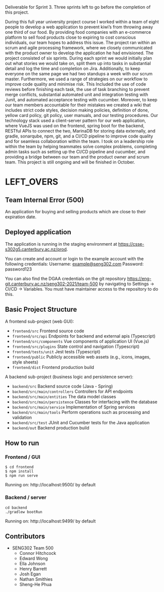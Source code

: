 Deliverable for Sprint 3. Three sprints left to go before the completion of this project.

During this full year university project course I worked within a team of eight people to develop a web application to prevent kiwi’s from throwing away one third of our food. By providing food companies with an e-commerce platform to sell food products close to expiring to cost conscious individuals, our team hopes to address this issue. The project ran within an scrum and agile processing framework, where we closely communicated with the product owner to develop the application he had envisioned. The project consisted of six sprints. During each sprint we would initially plan out what stories we would take on, split them up into tasks in substantial detail and log the time and completion on Jira. Additionally, to keep everyone on the same page we had two standups a week with our scrum master. Furthermore, we used a range of strategies on our workflow to improve code quality and minimise risk. This Included the use of code reviews before finishing each task, the use of task branching to prevent merge conflicts, substantial automated unit and integration testing with Junit, and automated acceptance testing with cucumber. Moreover, to keep our team members accountable for their mistakes we created a wiki that includes strict code styles, decision making policies, definition of done, yellow card policy, git policy, user manuals, and our testing procedures. Our technology stack used a client-server pattern for our web application, where VueJS was used on the frontend, spring boot for the backend, RESTful APIs to connect the two, MarinaDB for storing data externally, and gradle, sonarqube, npm, git, and a CI/CD pipeline to improve code quality and for seamless collaboration within the team. I took on a leadership role within the team by helping teammates solve complex problems, completing admin tasks such as setting up the CI/CD pipeline and cucumber, and providing a bridge between our team and the product owner and scrum team. This project is still ongoing and will be finished in October.

# LEFT_OVERS
## Team Internal Error (500)

An application for buying and selling products which are close to their expiration date.

## Deployed application

The application is running in the staging environment at https://csse-s302g5.canterbury.ac.nz/prod.

You can create and account or login to the example account with the following credentials:
Username: example@seng302.com
Password: password123

You can also find the DGAA credentials on the git repository https://eng-git.canterbury.ac.nz/seng302-2021/team-500 by navigating to Settings -> CI/CD -> Variables. You must have maintainer access to the repository to do this.

## Basic Project Structure

A frontend sub-project (web GUI):

- `frontend/src` Frontend source code
- `frontend/src/api` Endpoints for backend and external apis (Typescript)
- `frontend/src/components` Vue components of application UI (Vue.js)
- `frontend/src/plugins` State control and navigation (Typescript)
- `frontend/tests/unit` Jest tests (Typescript)
- `frontend/public` Publicly accessible web assets (e.g., icons, images, style sheets)
- `frontend/dist` Frontend production build

A backend sub-project (business logic and persistence server):

- `backend/src` Backend source code (Java - Spring)
- `backend/src/main/controllers` Controllers for API endpoints
- `backend/src/main/entities` The data model classes
- `backend/src/main/persistence` Classes for interfacing with the database
- `backend/src/main/service` Implementation of Spring services
- `backend/src/main/tools` Perform operations such as processing and validation
- `backend/src/test` JUnit and Cucumber tests for the Java application
- `backend/out` Backend production build

## How to run

### Frontend / GUI

    $ cd frontend
    $ npm install
    $ npm run serve

Running on: http://localhost:9500/ by default

### Backend / server

    cd backend
    ./gradlew bootRun

Running on: http://localhost:9499/ by default

## Contributors

- SENG302 Team 500
    - Connor Hitchcock
    - Edward Wong
    - Ella Johnson
    - Henry Barrett
    - Josh Egan
    - Nathan Smithies
    - Sheng-He Phua
